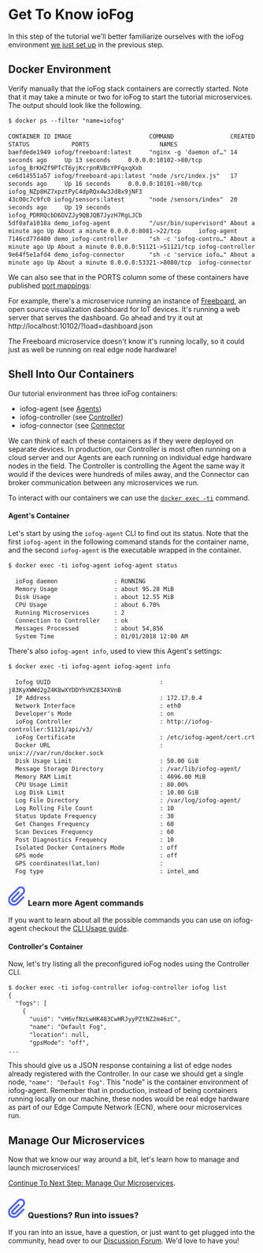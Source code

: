 # Get To Know ioFog

In this step of the tutorial we'll better familiarize ourselves with the ioFog environment [we just set up](introduction.html) in the previous step.

## Docker Environment

Verify manually that the ioFog stack containers are correctly started. Note that it may take a minute or two for ioFog to start the tutorial microservices. The output should look like the following.

```console
$ docker ps --filter "name=iofog"

CONTAINER ID IMAGE                      COMMAND                CREATED            STATUS            PORTS                    NAMES
baefdede1949 iofog/freeboard:latest     "nginx -g 'daemon of…" 14 seconds ago     Up 13 seconds     0.0.0.0:10102->80/tcp    iofog_BrKHZf9PTcT6yjKcrpnRVBcYPFqxqXxb
ce6d14551a57 iofog/freeboard-api:latest "node /src/index.js"   17 seconds ago     Up 16 seconds     0.0.0.0:10101->80/tcp    iofog_NZp8HZ7xpztPyC4dpRQx4w3Jd8x9jNF3
43c00c7c9fc0 iofog/sensors:latest       "node /sensors/index"  20 seconds ago     Up 19 seconds                              iofog_PDRRQcbD6DVZJy9QBJQB7JyzH7RgLJCb
5df0afa1018a demo_iofog-agent           "/usr/bin/supervisord" About a minute ago Up About a minute 0.0.0.0:8081->22/tcp     iofog-agent
7146cd77d400 demo_iofog-controller      "sh -c 'iofog-contro…" About a minute ago Up About a minute 0.0.0.0:51121->51121/tcp iofog-controller
9e64f5e1afd4 demo_iofog-connector       "sh -c 'service iofo…" About a minute ago Up About a minute 0.0.0.0:53321->8080/tcp  iofog-connector
```

We can also see that in the PORTS column some of these containers have published [port mappings](https://docs.docker.com/config/containers/container-networking/):

For example, there's a microservice running an instance of [Freeboard](https://github.com/Freeboard/freeboard), an open source visualization dashboard for IoT devices. It's running a web server that serves the dashboard. Go ahead and try it out at http://localhost:10102/?load=dashboard.json

The Freeboard microservice doesn't know it's running locally, so it could just as well be running on real edge node hardware!

## Shell Into Our Containers

Our tutorial environment has three ioFog containers:

- iofog-agent (see [Agents](../agents/overview.html))
- iofog-controller (see [Controller](../controllers/overview.html))
- iofog-connector (see [Connector](../connectors/overview.html)

We can think of each of these containers as if they were deployed on separate devices. In production, our Controller is most often running on a cloud server and our Agents are each running on individual edge hardware nodes in the field. The Controller is controlling the Agent the same way it would if the devices were hundreds of miles away, and the Connector can broker communication between any microservices we run.

To interact with our containers we can use the [`docker exec -ti`](https://docs.docker.com/engine/reference/commandline/exec/) command.

#### Agent's Container

Let's start by using the `iofog-agent` CLI to find out its status. Note that the first `iofog-agent` in the following command stands for the container name, and the second `iofog-agent` is the executable wrapped in the container.

```console
$ docker exec -ti iofog-agent iofog-agent status

  ioFog daemon                : RUNNING
  Memory Usage                : about 95.28 MiB
  Disk Usage                  : about 12.55 MiB
  CPU Usage                   : about 6.70%
  Running Microservices       : 2
  Connection to Controller    : ok
  Messages Processed          : about 54,856
  System Time                 : 01/01/2018 12:00 AM
```

There's also `iofog-agent info`, used to view this Agent's settings:

```console
$ docker exec -ti iofog-agent iofog-agent info

  Iofog UUID                               : j83KyXWWd2gZ4K8wXYDDYhVK2834XVnB
  IP Address                               : 172.17.0.4
  Network Interface                        : eth0
  Developer's Mode                         : on
  ioFog Controller                         : http://iofog-controller:51121/api/v3/
  ioFog Certificate                        : /etc/iofog-agent/cert.crt
  Docker URL                               : unix:///var/run/docker.sock
  Disk Usage Limit                         : 50.00 GiB
  Message Storage Directory                : /var/lib/iofog-agent/
  Memory RAM Limit                         : 4096.00 MiB
  CPU Usage Limit                          : 80.00%
  Log Disk Limit                           : 10.00 GiB
  Log File Directory                       : /var/log/iofog-agent/
  Log Rolling File Count                   : 10
  Status Update Frequency                  : 30
  Get Changes Frequency                    : 60
  Scan Devices Frequency                   : 60
  Post Diagnostics Frequency               : 10
  Isolated Docker Containers Mode          : off
  GPS mode                                 : off
  GPS coordinates(lat,lon)                 :
  Fog type                                 : intel_amd
```

<aside class="notifications note">
  <h3><img src="/images/icos/ico-note.svg" alt=""> Learn more Agent commands</h3>
  <p>If you want to learn about all the possible commands you can use on iofog-agent checkout the <a href="../agents/cli-usage.html">CLI Usage guide</a>.</p>
</aside>

#### Controller's Container

Now, let's try listing all the preconfigured ioFog nodes using the Controller CLI.

```console
$ docker exec -ti iofog-controller iofog-controller iofog list
{
  "fogs": [
    {
      "uuid": "vH6vfNzLwHK483CwHRJyyPZtNZ2m46zC",
      "name": "Default Fog",
      "location": null,
      "gpsMode": "off",
...
```

This should give us a JSON response containing a list of edge nodes already registered with the Controller. In our case we should get a single node, `"name": "Default Fog"`. This "node" is the container environment of iofog-agent. Remember that in production, instead of being containers running locally on our machine, these nodes would be real edge hardware as part of our Edge Compute Network (ECN), where oour microservices run.

## Manage Our Microservices

Now that we know our way around a bit, let's learn how to manage and launch microservices!

[Continue To Next Step: Manage Our Microservices](manage-our-microservices.html).

<aside class="notifications note">
  <h3><img src="/images/icos/ico-note.svg" alt=""> Questions? Run into issues?</h3>
  <p>If you ran into an issue, have a question, or just want to get plugged into the community, head over to our <a href="https://discuss.iofog.org/">Discussion Forum</a>. We'd love to have you!</p>
</aside>
